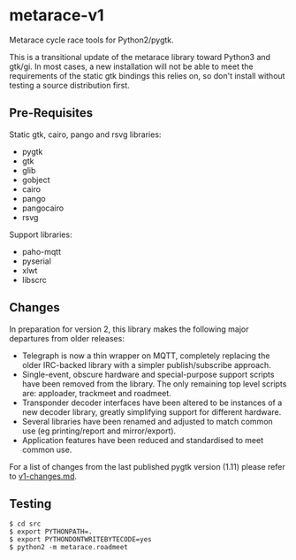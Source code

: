 # metarace-v1

Metarace cycle race tools for Python2/pygtk.

This is a transitional update of the metarace library
toward Python3 and gtk/gi. In most cases, a new installation
will not be able to meet the requirements of the static 
gtk bindings this relies on, so don't install without testing
a source distribution first.


## Pre-Requisites

Static gtk, cairo, pango and rsvg libraries:

   - pygtk
   - gtk
   - glib
   - gobject
   - cairo
   - pango
   - pangocairo
   - rsvg

Support libraries:

   - paho-mqtt
   - pyserial
   - xlwt
   - libscrc


## Changes

In preparation for version 2, this library makes the following major
departures from older releases:

   - Telegraph is now a thin wrapper on MQTT, completely replacing
     the older IRC-backed library with a simpler publish/subscribe
     approach.
   - Single-event, obscure hardware and special-purpose support scripts
     have been removed from the library. The only remaining top level
     scripts are: apploader, trackmeet and roadmeet.
   - Transponder decoder interfaces have been altered to be instances
     of a new decoder library, greatly simplifying support for different
     hardware.
   - Several libraries have been renamed and adjusted to match common
     use (eg printing/report and mirror/export).
   - Application features have been reduced and standardised to meet
     common use.

For a list of changes from the last published pygtk version (1.11) 
please refer to [v1-changes.md](v1-changes.md).


## Testing

	$ cd src
	$ export PYTHONPATH=.
	$ export PYTHONDONTWRITEBYTECODE=yes
	$ python2 -m metarace.roadmeet
